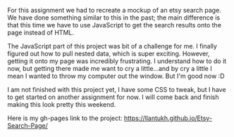 For this assignment we had to recreate a mockup of an etsy search page. We have done something similar to this in the past; the main difference is that this time we have to use JavaScript to get the search results onto the page instead of HTML.

The JavaScript part of this project was bit of a challenge for me. I finally figured out how to pull nested data, which is super exciting. However, getting it onto my page was incredibly frustrating. I understand how to do it now, but getting there made me want to cry a little...and by cry a little I mean I wanted to throw my computer out the window. But I'm good now :D

I am not finished with this project yet, I have some CSS to tweak, but I have to get started on another assignment for now. I will come back and finish making this look pretty this weekend.

Here is my gh-pages link to the project:
https://llantukh.github.io/Etsy-Search-Page/
